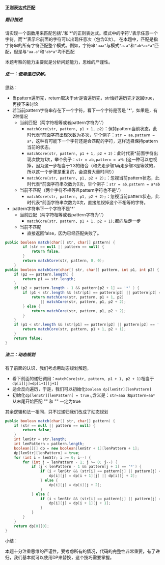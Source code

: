 #### 正则表达式匹配

##### 题目描述

请实现一个函数用来匹配包括'.'和'\*'的正则表达式。模式中的字符'.'表示任意一个字符，而'\*'表示它前面的字符可以出现任意次（包含0次）。 在本题中，匹配是指字符串的所有字符匹配整个模式。例如，字符串`"aaa"`与模式`"a.a"`和`"ab*ac*a"`匹配，但是与`"aa.a"`和`"ab*a"`均不匹配

<!--more-->

本题考察的能力主要就是分析问题能力，思维的严谨性。

##### 法一：使用递归求解。

思路：

- 当pattern遍历完，return取决于str是否遍历完，str恰好遍历完才返回true，再接下来讨论
- 若当前pattern字符串存在下一个字符，看下一个字符是否是 '*'，如果是，有2种情况
  - 当前匹配（两字符相等或者pattern字符为'.'）
    - `matchCore(str, pattern, p1 + 1, p2)`：保持pattern当前状态，此时代表\*前面字符出现次数为多次，举个例子：`str = aa,pattern = a*`，这种有可能下一个字符还是会匹配的字符，这样选择保持pattern当前的状态。
    - `matchCore(str, pattern, p1 + 1, p2 + 2)`：此时代表\*前面字符出现次数为1次，举个例子：`str = ab,pattern = a*b` (这一种可以忽视掉，因为这一步相当于1 3的结合（和先走步骤1再走步骤3是等效的，所以这一个步骤是重复的，会浪费大量时间!））
    - `matchCore(str, pattern, p1, p2 + 2);`：忽视当前pattern状态，此时代表\*前面字符串次数为0次，举个例子：`str = ab,pattern = a*ab`
  - 当前不匹配（两个字符不相等且pattern字符也不是'.'）
    - `matchCore(str, pattern, p1, p2 + 2);`：忽视当前pattern状态，此时代表\*前面字符串次数为0次，直接忽视掉这个不相等的字符。
- pattern字符串下一个字符不是'*'
  - 当前匹配（两字符相等或者pattern字符为'.'）
    - `matchCore(str, pattern, p1 + 1, p2 + 1);`都向后走一步
  - 当前不匹配
    - 直接返回false，因为已经匹配失败了。

```java
public boolean match(char[] str, char[] pattern) {
        if (str == null || pattern == null) {
            return false;
        }
        return matchCore(str, pattern, 0, 0);
    }
public boolean matchCore(char[] str, char[] pattern, int p1, int p2) {
    if (p2 == pattern.length) {
        return p1 == str.length;
    }
    if (p2 < pattern.length - 1 && pattern[p2 + 1] == '*' ) {
        if (p1 < str.length && (str[p1] == pattern[p2] || pattern[p2] == '.')) {
            return matchCore(str, pattern, p1 + 1, p2)
                || matchCore(str, pattern, p1, p2 + 2);
        } else {
            return matchCore(str, pattern, p1, p2 + 2);
        }
    }
    if (p1 < str.length && (str[p1] == pattern[p2] || pattern[p2] == '.' )) {
        return matchCore(str, pattern, p1 + 1, p2 + 1);
    }
    return false;
}
```

##### 法二：动态规划

有了前面的认识，我们考虑用动态规划解题。

- 看下前面的递归调用：`matchCore(str, pattern, p1 + 1, p2 + 1)`相当于` dp[i][j]=dp[i+1][j+1]`
- 适合反向遍历，于是，我们可以初始化`boolean dp[lenStr][lenPattern] `
- 初始化`dp[lenStr][lenPattern] = true;`,含义是：`str=aaa 和pattern=aa* `从末尾开始匹配 "" 和 "" 一定为true

其余逻辑和法一相同，只不过递归我们改成了动态规划

```java
public boolean match(char[] str, char[] pattern) {
    if (str == null || pattern == null) {
        return false;
    }
    int lenStr = str.length;
    int lenPattern = pattern.length;
    boolean[][] dp = new boolean[lenStr + 1][lenPattern + 1];
    dp[lenStr][lenPattern] = true;
    for (int i = lenStr; i >= 0; i--) {
        for (int j = lenPattern - 1; j >= 0; j--) {
            if (j < lenPattern - 1 && pattern[j + 1] == '*') {
                if (i < lenStr && (str[i] == pattern[j] || pattern[j] == '.')) {
                    dp[i][j] = dp[i + 1][j] || dp[i][j + 2];
                } else {
                    dp[i][j] = dp[i][j + 2];
                }
            } else {
                if (i < lenStr && (str[i] == pattern[j] || pattern[j] == '.')) {
                    dp[i][j] = dp[i + 1][j + 1];
                }
            }
        }
    }
    return dp[0][0];
}
```

小结：

本题十分注重思维的严谨性，要考虑所有的情况，代码的完整性非常重要，有了递归，我们基本就可以使用DP来替换，这个技巧需要掌握。